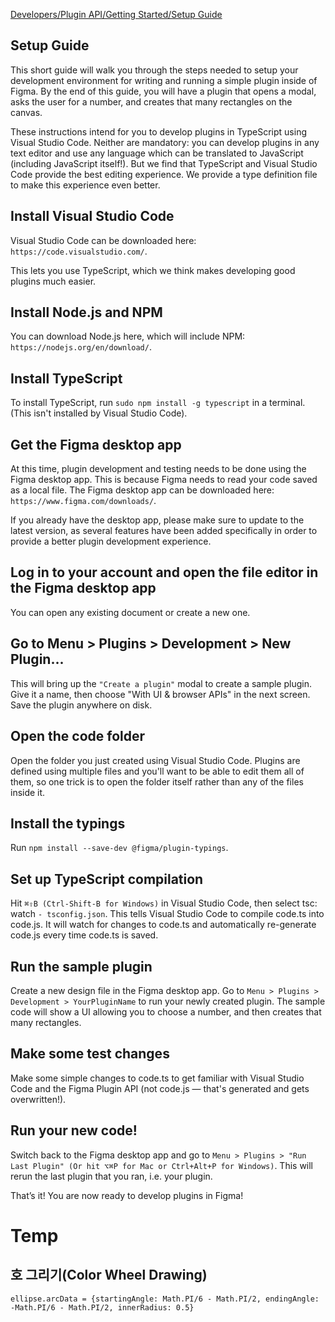 [Developers/Plugin API/Getting Started/Setup Guide](https://www.figma.com/plugin-docs/setup/)

## Setup Guide
This short guide will walk you through the steps needed to setup your development environment for writing and running a simple plugin inside of Figma. By the end of this guide, you will have a plugin that opens a modal, asks the user for a number, and creates that many rectangles on the canvas.

These instructions intend for you to develop plugins in TypeScript using Visual Studio Code. Neither are mandatory: you can develop plugins in any text editor and use any language which can be translated to JavaScript (including JavaScript itself!). But we find that TypeScript and Visual Studio Code provide the best editing experience. We provide a type definition file to make this experience even better.

## Install Visual Studio Code
Visual Studio Code can be downloaded here: `https://code.visualstudio.com/`.

This lets you use TypeScript, which we think makes developing good plugins much easier.

## Install Node.js and NPM
You can download Node.js here, which will include NPM: `https://nodejs.org/en/download/`.

## Install TypeScript
To install TypeScript, run `sudo npm install -g typescript` in a terminal. (This isn't installed by Visual Studio Code).

## Get the Figma desktop app
At this time, plugin development and testing needs to be done using the Figma desktop app. This is because Figma needs to read your code saved as a local file. The Figma desktop app can be downloaded here:` https://www.figma.com/downloads/`.

If you already have the desktop app, please make sure to update to the latest version, as several features have been added specifically in order to provide a better plugin development experience.

## Log in to your account and open the file editor in the Figma desktop app
You can open any existing document or create a new one.

## Go to Menu > Plugins > Development > New Plugin...
This will bring up the `"Create a plugin"` modal to create a sample plugin. Give it a name, then choose "With UI & browser APIs" in the next screen. Save the plugin anywhere on disk.

## Open the code folder
Open the folder you just created using Visual Studio Code. Plugins are defined using multiple files and you'll want to be able to edit them all of them, so one trick is to open the folder itself rather than any of the files inside it.

## Install the typings
Run `npm install --save-dev @figma/plugin-typings`.

## Set up TypeScript compilation
Hit `⌘⇧B (Ctrl-Shift-B for Windows)` in Visual Studio Code, then select tsc: watch `- tsconfig.json`. This tells Visual Studio Code to compile code.ts into code.js. It will watch for changes to code.ts and automatically re-generate code.js every time code.ts is saved.

## Run the sample plugin
Create a new design file in the Figma desktop app. Go to `Menu > Plugins > Development > YourPluginName` to run your newly created plugin. The sample code will show a UI allowing you to choose a number, and then creates that many rectangles.

## Make some test changes
Make some simple changes to code.ts to get familiar with Visual Studio Code and the Figma Plugin API (not code.js — that's generated and gets overwritten!).

## Run your new code!
Switch back to the Figma desktop app and go to `Menu > Plugins > "Run Last Plugin" (Or hit ⌥⌘P for Mac or Ctrl+Alt+P for Windows)`. This will rerun the last plugin that you ran, i.e. your plugin.

That’s it! You are now ready to develop plugins in Figma!


# Temp
## 호 그리기(Color Wheel Drawing)
```
ellipse.arcData = {startingAngle: Math.PI/6 - Math.PI/2, endingAngle: -Math.PI/6 - Math.PI/2, innerRadius: 0.5}
```